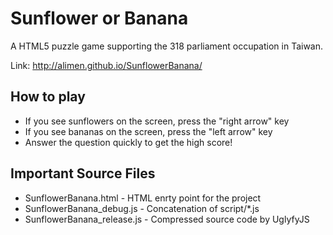 Sunflower or Banana
===================
A HTML5 puzzle game supporting the 318 parliament occupation in Taiwan.

Link: http://alimen.github.io/SunflowerBanana/

How to play
-----------
* If you see sunflowers on the screen, press the "right arrow" key
* If you see bananas on the screen, press the "left arrow" key
* Answer the question quickly to get the high score!

Important Source Files
----------------------
* SunflowerBanana.html - HTML enrty point for the project
* SunflowerBanana_debug.js - Concatenation of script/*.js
* SunflowerBanana_release.js - Compressed source code by UglyfyJS

